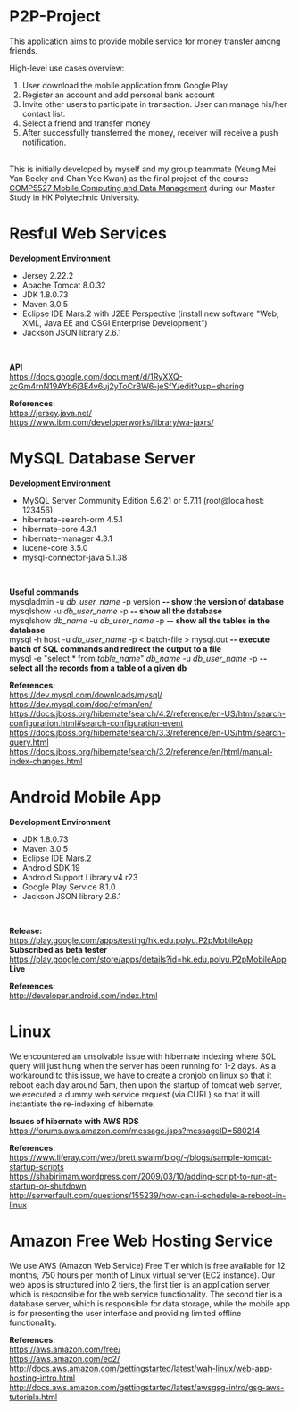 # P2P-Project

This application aims to provide mobile service for money transfer among friends.<br>

High-level use cases overview:<br>
1. User download the mobile application from Google Play<br>
2. Register an account and add personal bank account<br>
3. Invite other users to participate in transaction. User can manage his/her contact list.<br>
4. Select a friend and transfer money<br>
5. After successfully transferred the money, receiver will receive a push notification.<br>
<br>
This is initially developed by myself and my group teammate (Yeung Mei Yan Becky and Chan Yee Kwan) as the final project of the course - <u>COMP5527 Mobile Computing and Data Management</u> during our Master Study in HK Polytechnic University.
<br>

# Resful Web Services

<b>Development Environment</b>
- Jersey 2.22.2
- Apache Tomcat 8.0.32
- JDK 1.8.0.73
- Maven 3.0.5
- Eclipse IDE Mars.2 with J2EE Perspective (install new software "Web, XML, Java EE and OSGI Enterprise Development")
- Jackson JSON library 2.6.1
<br>

<b>API</b>
<br>
https://docs.google.com/document/d/1RyXXQ-zcGm4rnN19AYb6j3E4v6uj2yToCrBW6-jeSfY/edit?usp=sharing
<br>

<b>References:</b><br>
https://jersey.java.net/<br>
https://www.ibm.com/developerworks/library/wa-jaxrs/<br>

# MySQL Database Server

<b>Development Environment</b>
- MySQL Server Community Edition 5.6.21 or 5.7.11 (root@localhost: 123456)
- hibernate-search-orm 4.5.1
- hibernate-core 4.3.1
- hibernate-manager 4.3.1
- lucene-core 3.5.0
- mysql-connector-java 5.1.38
<br>

<b>Useful commands</b><br>
mysqladmin -u <i>db_user_name</i> -p version <b>-- show the version of database</b><br>
mysqlshow -u <i>db_user_name</i> -p <b>-- show all the database</b><br>
mysqlshow <i>db_name</i> -u <i>db_user_name</i> -p <b>-- show all the tables in the database</b><br>
mysql -h host -u <i>db_user_name</i> -p < batch-file > mysql.out <b>-- execute batch of SQL commands and redirect the output to a file</b><br>
mysql -e "select * from <i>table_name</i>" <i>db_name</i> -u <i>db_user_name</i> -p <b>-- select all the records from a table of a given db</b><br>

<b>References:</b><br>
https://dev.mysql.com/downloads/mysql/<br>
https://dev.mysql.com/doc/refman/en/<br>
https://docs.jboss.org/hibernate/search/4.2/reference/en-US/html/search-configuration.html#search-configuration-event<br>
https://docs.jboss.org/hibernate/search/3.3/reference/en-US/html/search-query.html<br>
https://docs.jboss.org/hibernate/search/3.2/reference/en/html/manual-index-changes.html<br>

# Android Mobile App

<b>Development Environment</b>
- JDK 1.8.0.73
- Maven 3.0.5
- Eclipse IDE Mars.2
- Android SDK 19
- Android Support Library v4 r23
- Google Play Service 8.1.0
- Jackson JSON library 2.6.1
<br>

<b>Release:</b><br>
https://play.google.com/apps/testing/hk.edu.polyu.P2pMobileApp <b>Subscribed as beta tester</b><br>
https://play.google.com/store/apps/details?id=hk.edu.polyu.P2pMobileApp <b>Live</b><br>

<b>References:</b><br>
http://developer.android.com/index.html<br>

# Linux

We encountered an unsolvable issue with hibernate indexing where SQL query will just hung when the server has been running for 1-2 days. As a workaround to this issue, we have to create a cronjob on linux so that it reboot each day around 5am, then upon the startup of tomcat web server, we executed a dummy web service request (via CURL) so that it will instantiate the re-indexing of hibernate.<br> 

<b>Issues of hibernate with AWS RDS</b><br>
https://forums.aws.amazon.com/message.jspa?messageID=580214<br>

<b>References:</b><br>
https://www.liferay.com/web/brett.swaim/blog/-/blogs/sample-tomcat-startup-scripts<br>
https://shabirimam.wordpress.com/2009/03/10/adding-script-to-run-at-startup-or-shutdown<br>
http://serverfault.com/questions/155239/how-can-i-schedule-a-reboot-in-linux<br>

# Amazon Free Web Hosting Service

We use AWS (Amazon Web Service) Free Tier which is free available for 12 months, 750 hours per month of Linux virtual server (EC2 instance). Our web apps is structured into 2 tiers, the first tier is an application server, which is responsible for the web service functionality. The second tier is a database server, which is responsible for data storage, while the mobile app is for presenting the user interface and providing limited offline functionality.<br>

<b>References:</b><br>
https://aws.amazon.com/free/<br>
https://aws.amazon.com/ec2/<br>
http://docs.aws.amazon.com/gettingstarted/latest/wah-linux/web-app-hosting-intro.html<br>
http://docs.aws.amazon.com/gettingstarted/latest/awsgsg-intro/gsg-aws-tutorials.html<br>
